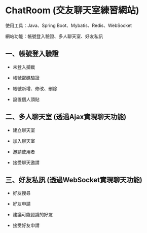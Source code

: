 # ChatRoom (交友聊天室練習網站)

使用工具：Java、Spring Boot、Mybatis、Redis、WebSocket

網站功能：帳號登入驗證、多人聊天室、好友私訊
  

一、帳號登入驗證
-------

* 未登入攔截

* 帳號密碼驗證

* 帳號新增、修改、刪除

* 設置個人頭貼

二、多人聊天室 (透過Ajax實現聊天功能)
-------

* 建立聊天室

* 加入聊天室

* 邀請使用者

* 接受聊天邀請

三、好友私訊 (透過WebSocket實現聊天功能)
-------

* 好友搜尋

* 好友申請

* 建議可能認識的好友

* 接受好友申請
